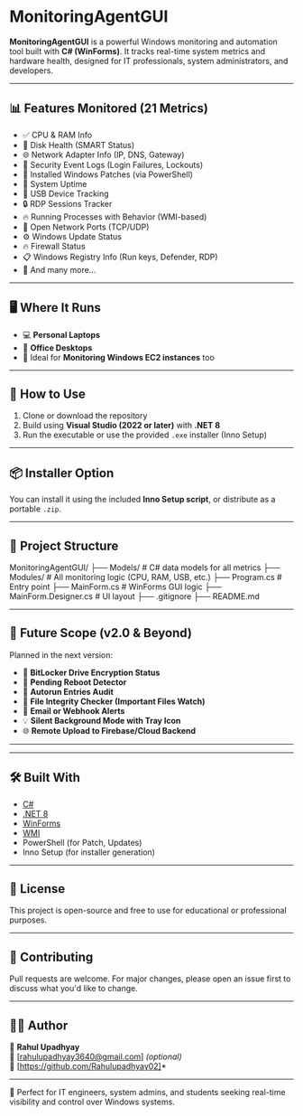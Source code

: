 # MonitoringAgentGUI

**MonitoringAgentGUI** is a powerful Windows monitoring and automation tool built with **C# (WinForms)**. It tracks real-time system metrics and hardware health, designed for IT professionals, system administrators, and developers.

---

## 📊 Features Monitored (21 Metrics)

- ✅ CPU & RAM Info
- 💾 Disk Health (SMART Status)
- 🌐 Network Adapter Info (IP, DNS, Gateway)
- 🔐 Security Event Logs (Login Failures, Lockouts)
- 🔧 Installed Windows Patches (via PowerShell)
- 🔁 System Uptime
- 🔌 USB Device Tracking
- 🔒 RDP Sessions Tracker
- 🔥 Running Processes with Behavior (WMI-based)
- 📡 Open Network Ports (TCP/UDP)
- ⚙️ Windows Update Status
- 🔥 Firewall Status
- 📋 Windows Registry Info (Run keys, Defender, RDP)
- 🔎 And many more...

---

## 🖥 Where It Runs

- 💻 **Personal Laptops**
- 🏢 **Office Desktops**
- 🧪 Ideal for **Monitoring Windows EC2 instances** too

---

## 🚀 How to Use

1. Clone or download the repository
2. Build using **Visual Studio (2022 or later)** with **.NET 8**
3. Run the executable or use the provided `.exe` installer (Inno Setup)

---

## 📦 Installer Option

You can install it using the included **Inno Setup script**, or distribute as a portable `.zip`.

---

## 📁 Project Structure

MonitoringAgentGUI/
├── Models/ # C# data models for all metrics
├── Modules/ # All monitoring logic (CPU, RAM, USB, etc.)
├── Program.cs # Entry point
├── MainForm.cs # WinForms GUI logic
├── MainForm.Designer.cs # UI layout
├── .gitignore
├── README.md

---

## 🔮 Future Scope (v2.0 & Beyond)

Planned in the next version:

- 🧩 **BitLocker Drive Encryption Status**
- 🔄 **Pending Reboot Detector**
- 🦠 **Autorun Entries Audit**
- 📁 **File Integrity Checker (Important Files Watch)**
- 🔔 **Email or Webhook Alerts**
- 💡 **Silent Background Mode with Tray Icon**
- 🌐 **Remote Upload to Firebase/Cloud Backend**

---

---

## 🛠 Built With

- [C#](https://learn.microsoft.com/en-us/dotnet/csharp/)
- [.NET 8](https://dotnet.microsoft.com/en-us/)
- [WinForms](https://learn.microsoft.com/en-us/dotnet/desktop/winforms/)
- [WMI](https://learn.microsoft.com/en-us/windows/win32/wmisdk/about-wmi)
- PowerShell (for Patch, Updates)
- Inno Setup (for installer generation)

---

## 📜 License

This project is open-source and free to use for educational or professional purposes.

---

## 🤝 Contributing

Pull requests are welcome. For major changes, please open an issue first to discuss what you'd like to change.

---

## 🙋‍♂️ Author

👤 **Rahul Upadhyay**  
📧 [rahulupadhyay3640@gmail.com] *(optional)*  
🔗 [https://github.com/Rahulupadhyay02]*

---
🎯 Perfect for IT engineers, system admins, and students seeking real-time visibility and control over Windows systems.

